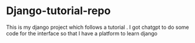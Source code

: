 # Django-tutorial-repo
This is my django project which follows a tutorial . I got chatgpt to do some code for the interface so that I have a platform to learn django
